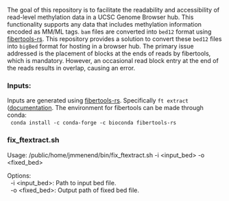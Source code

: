 The goal of this repository is to facilitate the readability and accessibility of read-level methylation data in a UCSC Genome Browser hub. This functionality supports any data that includes methylation information encoded as MM/ML tags. `bam` files are converted into `bed12` format using [fibertools-rs](https://github.com/fiberseq/fibertools-rs). This repository provides a solution to convert these `bed12` files into `bigBed` format for hosting in a browser hub. The primary issue addressed is the placement of blocks at the ends of reads by fibertools, which is mandatory. However, an occasional read block entry at the end of the reads results in overlap, causing an error.

### Inputs:

Inputs are generated using [fibertools-rs](https://github.com/fiberseq/fibertools-rs). Specifically `ft extract` ([documentation](https://github.com/fiberseq/fibertools-rs/blob/main/docs/extract.md). The environment for fibertools can be made through conda:   
  &nbsp; `conda install -c conda-forge -c bioconda fibertools-rs`   

### fix_ftextract.sh
Usage: /public/home/jmmenend/bin/fix_ftextract.sh -i <input_bed> -o <fixed_bed>   

Options:   
 &nbsp; -i <input_bed>: Path to input bed file.   
 &nbsp; -o <fixed_bed>: Output path of fixed bed file.